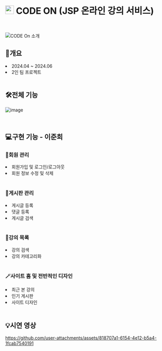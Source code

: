 # <img height="27px" width="27px" src="https://github.com/user-attachments/assets/ff95bd93-8350-450d-a07b-dd81b5c7d363"/> CODE ON (JSP 온라인 강의 서비스)

<br>

![CODE On 소개](https://github.com/user-attachments/assets/68afb1c7-7f70-45e9-aa44-4fb5976a1005)


## 🎈개요
<li>2024.04 ~ 2024.06</li>
<li>2인 팀 프로젝트</li>

<br>

## 🛠️전체 기능
![image](https://github.com/user-attachments/assets/152a68f5-1f4a-4bd2-9a80-35eaed3c7d00)

<br>

## 💻구현 기능 - 이준희
### 🤗회원 관리
<li>회원가입 및 로그인/로그아웃</li>
<li>회원 정보 수정 및 삭제</li>

<br>

### 📒게시판 관리
<li>게시글 등록</li>
<li>댓글 등록</li>
<li>게시글 검색</li>

<br>

### 📝강의 목록
<li>강의 검색</li>
<li>강의 카테고리화</li>

<br>

### 🪄사이트 홈 및 전반적인 디자인
<li>최근 본 강의</li>
<li>인기 게시판</li>
<li>사이트 디자인</li>

<br>

## 💡시연 영상

https://github.com/user-attachments/assets/818707a1-6154-4e12-b5a4-1fcab7540191



